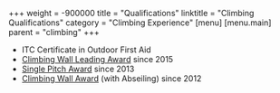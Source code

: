 +++
weight = -900000
title = "Qualifications"
linktitle = "Climbing Qualifications"
category = "Climbing Experience"
[menu]
  [menu.main]
    parent = "climbing"
+++

- ITC Certificate in Outdoor First Aid
- [Climbing Wall Leading Award][CWLA] since 2015
- [Single Pitch Award][SPA] since 2013
- [Climbing Wall Award][CWA] (with Abseiling) since 2012

[CWA]: http://www.mountain-training.org/award-schemes/cwa
[SPA]: http://www.mountain-training.org/award-schemes/spa
[CWLA]: http://www.mountain-training.org/award-schemes/cwla
